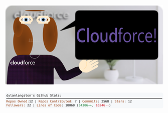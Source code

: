 <!-- 
Version 3.0.160
Built Sun Dec 01 2024 05:20:28 GMT+0000 (Coordinated Universal Time)
-->

<h1 align="center">
  <a href="https://github.com/cf-dlangston/cf-dlangston/tree/master/src" title="Click to View Source">
    <picture width="100%" alt="Dylan">
      <source media="(prefers-color-scheme: dark)" srcset="dylan-dark.svg?version=3.0.160">
      <img src="dylan-light.svg?version=3.0.160" alt="Dylan">
    </picture>
  </a>
</h1>

<div align="center">
  <picture width="100%" alt="Profile Info and Stats">
    <source media="(prefers-color-scheme: dark)" srcset="stats-dark.svg?version=3.0.160">
    <img src="stats-light.svg?version=3.0.160" alt="Profile Info and Stats">
  </picture>
</div>
